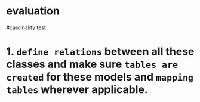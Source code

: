 # evaluation
#cardinality test
# 1. `define relations` between all these classes  and make sure `tables are created` for these models and `mapping tables` wherever applicable.
